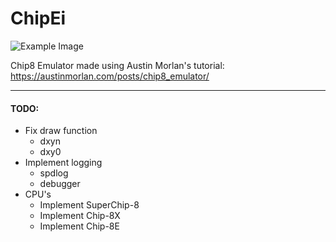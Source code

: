 ChipEi
===
![Example Image](https://upload.wikimedia.org/wikipedia/commons/9/9e/PONG_CHIP8.png)

Chip8 Emulator made using Austin Morlan's tutorial:
https://austinmorlan.com/posts/chip8_emulator/

---
#### TODO:
- Fix draw function
  - dxyn
  - dxy0
- Implement logging
  - spdlog
  - debugger
- CPU's
  - Implement SuperChip-8
  - Implement Chip-8X
  - Implement Chip-8E

